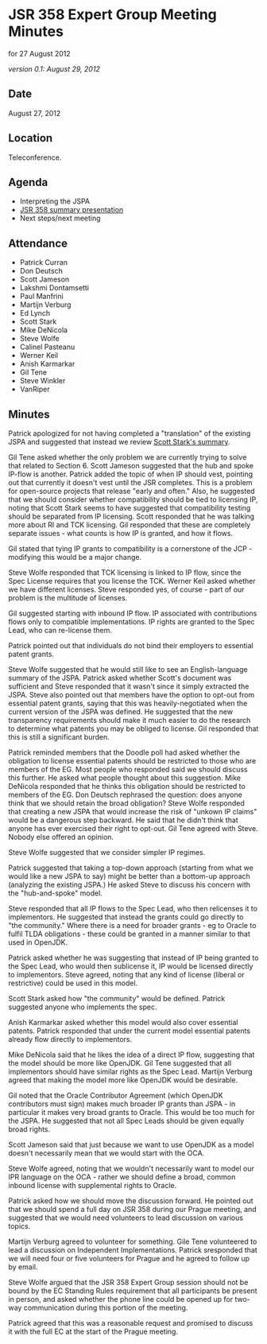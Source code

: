 # JSR 358 Expert Group Meeting Minutes  
for 27 August 2012

_version 0.1: August 29, 2012_

## **Date**

August 27, 2012

## Location

Teleconference.

## **Agenda**

*   Interpreting the JSPA
*   [JSR 358 summary presentation](/files/Meeting%20Materials/JSR358-July31-2012.pdf)
*   Next steps/next meeting

## Attendance

*   Patrick Curran
*   Don Deutsch
*   Scott Jameson
*   Lakshmi Dontamsetti
*   Paul Manfrini
*   Martijn Verburg
*   Ed Lynch
*   Scott Stark
*   Mike DeNicola
*   Steve Wolfe
*   Calinel Pasteanu
*   Werner Keil
*   Anish Karmarkar
*   Gil Tene
*   Steve Winkler
*   VanRiper

## Minutes

Patrick apologized for not having completed a "translation" of the existing JSPA and suggested that instead we review [Scott Stark's summary](JSPA-ScottStark.md).

Gil Tene asked whether the only problem we are currently trying to solve that related to Section 6\. Scott Jameson suggested that the hub and spoke IP-flow is another. Patrick added the topic of when IP should vest, pointing out that currently it doesn't vest until the JSR completes. This is a problem for open-source projects that release "early and often." Also, he suggested that we should consider whether compatibility should be tied to licensing IP, noting that Scott Stark seems to have suggested that compatibility testing should be separated from IP licensing. Scott responded that he was talking more about RI and TCK licensing. Gil responded that these are completely separate issues - what counts is how IP is granted, and how it flows.

Gil stated that tying IP grants to compatibility is a cornerstone of the JCP - modifying this would be a major change.

Steve Wolfe responded that TCK licensing is linked to IP flow, since the Spec License requires that you license the TCK. Werner Keil asked whether we have different licenses. Steve responded yes, of course - part of our problem is the multitude of licenses.

Gil suggested starting with inbound IP flow. IP associated with contributions flows only to compatible implementations. IP rights are granted to the Spec Lead, who can re-license them.

Patrick pointed out that individuals do not bind their employers to essential patent grants.

Steve Wolfe suggested that he would still like to see an English-language summary of the JSPA. Patrick asked whether Scott's document was sufficient and Steve responded that it wasn't since it simply extracted the JSPA. Steve also pointed out that members have the option to opt-out from essential patent grants, saying that this was heavily-negotiated when the current version of the JSPA was defined. He suggested that the new transparency requirements should make it much easier to do the research to determine what patents you may be obliged to license. Gil responded that this is still a significant burden.

Patrick reminded members that the Doodle poll had asked whether the obligation to license essential patents should be restricted to those who are members of the EG. Most people who responded said we should discuss this further. He asked what people thought about this suggestion. Mike DeNicola responded that he thinks this obligation should be restricted to members of the EG. Don Deutsch rephrased the question: does anyone think that we should retain the broad obligation? Steve Wolfe responded that creating a new JSPA that would increase the risk of "unkown IP claims" would be a dangerous step backward. He said that he didn't think that anyone has ever exercised their right to opt-out. Gil Tene agreed with Steve. Nobody else offered an opinion.

Steve Wolfe suggested that we consider simpler IP regimes.

Patrick suggested that taking a top-down approach (starting from what we would like a new JSPA to say) might be better than a bottom-up approach (analyzing the existing JSPA.) He asked Steve to discuss his concern with the "hub-and-spoke" model.

Steve responded that all IP flows to the Spec Lead, who then relicenses it to implementors. He suggested that instead the grants could go directly to "the community." Where there is a need for broader grants - eg to Oracle to fulfil TLDA obligations - these could be granted in a manner similar to that used in OpenJDK.

Patrick asked whether he was suggesting that instead of IP being granted to the Spec Lead, who would then sublicense it, IP would be licensed directly to implementors. Steve agreed, noting that any kind of license (liberal or restrictive) could be used in this model.

Scott Stark asked how "the community" would be defined. Patrick suggested anyone who implements the spec.

Anish Karmarkar asked whether this model would also cover essential patents. Patrick responded that under the current model essential patents already flow directly to implementors.

Mike DeNicola said that he likes the idea of a direct IP flow, suggesting that the model should be more like OpenJDK. Gil Tene suggested that all implementors should have similar rights as the Spec Lead. Martijn Verburg agreed that making the model more like OpenJDK would be desirable.

Gil noted that the Oracle Contributor Agreement (which OpenJDK contributors must sign) makes much broader IP grants than JSPA - in particular it makes very broad grants to Oracle. This would be too much for the JSPA. He suggested that not all Spec Leads should be given equally broad rights.

Scott Jameson said that just because we want to use OpenJDK as a model doesn't necessarily mean that we would start with the OCA.

Steve Wolfe agreed, noting that we wouldn't necessarily want to model our IPR language on the OCA - rather we should define a broad, common inbound license with supplemental rights to Oracle.

Patrick asked how we should move the discussion forward. He pointed out that we should spend a full day on JSR 358 during our Prague meeting, and suggested that we would need volunteers to lead discussion on various topics.

Martijn Verburg agreed to volunteer for something. Gile Tene volunteered to lead a discussion on Independent Implementations. Patrick sresponded that we will need four or five volunteers for Prague and he agreed to follow up by email.

Steve Wolfe argued that the JSR 358 Expert Group session should not be bound by the EC Standing Rules requirement that all participants be present in person, and asked whether the phone line could be opened up for two-way communication during this portion of the meeting.

Patrick agreed that this was a reasonable request and promised to discuss it with the full EC at the start of the Prague meeting.